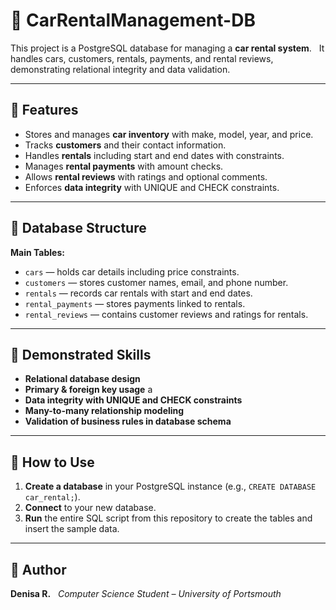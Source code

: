 # 🚗 CarRentalManagement-DB

This project is a PostgreSQL database for managing a **car rental system**.  
It handles cars, customers, rentals, payments, and rental reviews, demonstrating relational integrity and data validation.

---

## 📘 Features
- Stores and manages **car inventory** with make, model, year, and price.  
- Tracks **customers** and their contact information.  
- Handles **rentals** including start and end dates with constraints.  
- Manages **rental payments** with amount checks.  
- Allows **rental reviews** with ratings and optional comments.  
- Enforces **data integrity** with UNIQUE and CHECK constraints.  

---

## 🧱 Database Structure
**Main Tables:**
- `cars` — holds car details including price constraints.  
- `customers` — stores customer names, email, and phone number.  
- `rentals` — records car rentals with start and end dates.  
- `rental_payments` — stores payments linked to rentals.  
- `rental_reviews` — contains customer reviews and ratings for rentals.  

---

## 🧠 Demonstrated Skills
- **Relational database design**  
- **Primary & foreign key usage** a
- **Data integrity with UNIQUE and CHECK constraints**  
- **Many-to-many relationship modeling**  
- **Validation of business rules in database schema**  

---

## 🚀 How to Use
1.  **Create a database** in your PostgreSQL instance (e.g., `CREATE DATABASE car_rental;`).
2.  **Connect** to your new database.
3.  **Run** the entire SQL script from this repository to create the tables and insert the sample data.

---

## 📩 Author
**Denisa R.**  
*Computer Science Student – University of Portsmouth*